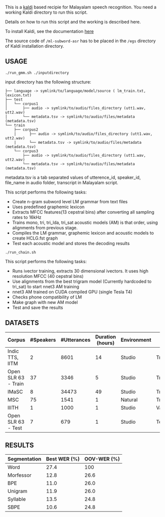 This is a [kaldi](https://kaldi-asr.org/) based recipie for Malayalam speech recognition. You need a working Kaldi directory to run this script.

Details on how to run this script and the working is described here.

To install Kaldi, see the documentation [here](https://kaldi-asr.org/doc/install.html)

The source code of `/ml-subword-asr` has to be placed in the `/egs` directory of Kaldi installation directory.

## USAGE

`./run_gmm.sh ./inputdirectory`

input directory has the following structure:
```
├── language -> symlink/to/language/model/source ( lm_train.txt, lexicon.txt)
├── test
│   └── corpus1
│       ├── audio -> symlink/to/audio/files_directory (utt1.wav, utt2.wav)
│       └── metadata.tsv -> symlink/to/audio/files/metadata (metadata.tsv)
└── train
    ├── corpus2
    |      ├── audio -> symlink/to/audio/files_directory (utt1.wav, utt2.wav)
    |      └── metadata.tsv -> symlink/to/audio/files/metadata (metadata.tsv)
    └── corpus3
        ├── audio -> symlink/to/audio/files_directory (utt1.wav, utt2.wav)
        └── metadata.tsv -> symlink/to/audio/files/metadata (metadata.tsv)
```
metadata.tsv is a tab separated values of utterence_id, speaker_id, file_name in audio folder, transcript in Malayalam script.

This script performs the following tasks:

- Create n-gram subword level LM grammar from text files
- Uses predefined graphemic lexicon
- Extracts MFCC features(13 cepstral bins) after converting all sampling rates to 16kHz
- Trains mono, tri, tri_lda, tri_sat acoustic models (AM) is that order, using alignments from previous stage.
- Compiles the LM grammar, graphemic lexicon and acoustic models to create HCLG.fst graph
- Test each acoustic model and stores the decoding results



`./run_chain.sh`

This script performs the following tasks:

- Runs ivector training, extracts 30 dimensional ivectors. It uses high resolution MFCC (40 cepstral bins)
- Use alignments from the best trigram model (Currently hardcoded to tri_sat) to start nnet3 AM training
- nnet3 AM trained on CUDA compiled GPU (single Tesla T4)
- Checks phone compatibility of LM
- Make graph with new AM model
- Test and save the results


## DATASETS
| Corpus                                       | #Speakers | #Utterances | Duration (hours) | Environment | Usage      |
| -------------------------------------------- | --------- | ----------- | ---------------- | ----------- | ---------- |
| Indic TTS, IITM                              | 2         | 8601        | 14               | Studio      | Training   |
| Open SLR 63 - Train                          | 37        | 3346        | 5                | Studio      | Training   |
| IMaSC                                        | 8         | 34473       | 49               | Studio      | Training   |
| MSC                                          | 75        | 1541        | 1                | Natural     | Training   |
| IIITH                                        | 1         | 1000        | 1                | Studio      | Validation |
| Open SLR 63 - Test                           | 7         | 679         | 1                | Studio      | Testing    |

## RESULTS

|Segmentation| Best WER (%)| OOV-WER (%)|
|---         |---        |---       |
|Word        |27.4       |100       |
|Morfessor   |12.8       |26.6      |
|BPE         |11.0       |26.0      |
|Unigram     |11.9       |26.0      |
|Syllable    |13.5       |24.8      |
|SBPE        |10.6       |24.8      |

